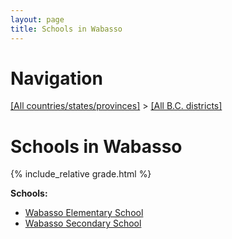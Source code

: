 ```yaml
---
layout: page
title: Schools in Wabasso
---
```

# Navigation

[[All countries/states/provinces]](../..) > [[All B.C. districts]](..)

# Schools in Wabasso

{% include_relative grade.html %}

**Schools:**

- [Wabasso Elementary School](Wabasso_Elementary_School.md)
- [Wabasso Secondary School](Wabasso_Secondary_School.md)
